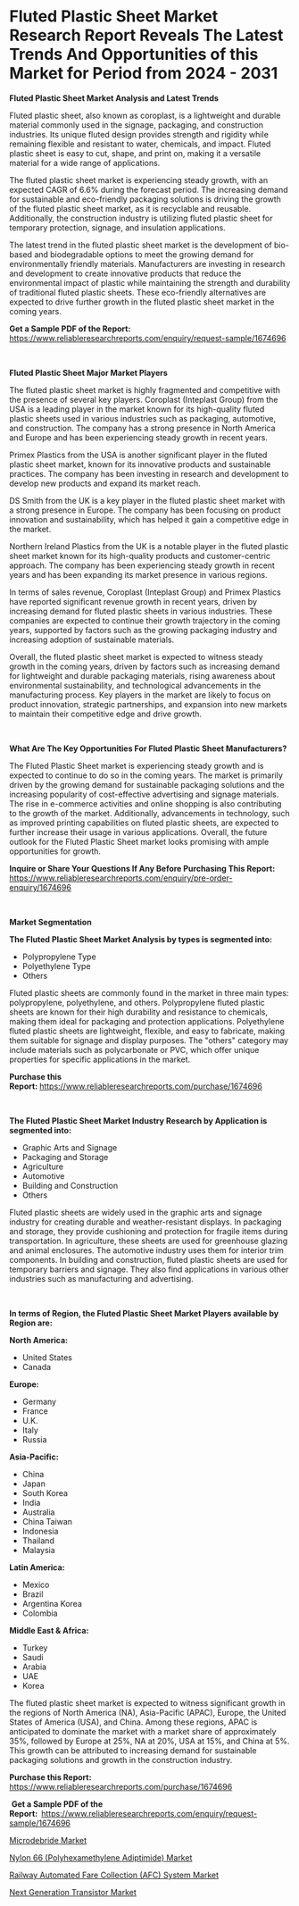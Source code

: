 <p><h1>Fluted Plastic Sheet Market Research Report Reveals The Latest Trends And Opportunities of this Market for Period from 2024 - 2031</h1></p><p><strong>Fluted Plastic Sheet Market Analysis and Latest Trends</strong></p>
<p><p>Fluted plastic sheet, also known as coroplast, is a lightweight and durable material commonly used in the signage, packaging, and construction industries. Its unique fluted design provides strength and rigidity while remaining flexible and resistant to water, chemicals, and impact. Fluted plastic sheet is easy to cut, shape, and print on, making it a versatile material for a wide range of applications.</p><p>The fluted plastic sheet market is experiencing steady growth, with an expected CAGR of 6.6% during the forecast period. The increasing demand for sustainable and eco-friendly packaging solutions is driving the growth of the fluted plastic sheet market, as it is recyclable and reusable. Additionally, the construction industry is utilizing fluted plastic sheet for temporary protection, signage, and insulation applications.</p><p>The latest trend in the fluted plastic sheet market is the development of bio-based and biodegradable options to meet the growing demand for environmentally friendly materials. Manufacturers are investing in research and development to create innovative products that reduce the environmental impact of plastic while maintaining the strength and durability of traditional fluted plastic sheets. These eco-friendly alternatives are expected to drive further growth in the fluted plastic sheet market in the coming years.</p></p>
<p><strong>Get a Sample PDF of the Report:&nbsp;</strong> <a href="https://www.reliableresearchreports.com/enquiry/request-sample/1674696">https://www.reliableresearchreports.com/enquiry/request-sample/1674696</a></p>
<p>&nbsp;</p>
<p><strong>Fluted Plastic Sheet Major Market Players</strong></p>
<p><p>The fluted plastic sheet market is highly fragmented and competitive with the presence of several key players. Coroplast (Inteplast Group) from the USA is a leading player in the market known for its high-quality fluted plastic sheets used in various industries such as packaging, automotive, and construction. The company has a strong presence in North America and Europe and has been experiencing steady growth in recent years.</p><p>Primex Plastics from the USA is another significant player in the fluted plastic sheet market, known for its innovative products and sustainable practices. The company has been investing in research and development to develop new products and expand its market reach. </p><p>DS Smith from the UK is a key player in the fluted plastic sheet market with a strong presence in Europe. The company has been focusing on product innovation and sustainability, which has helped it gain a competitive edge in the market.</p><p>Northern Ireland Plastics from the UK is a notable player in the fluted plastic sheet market known for its high-quality products and customer-centric approach. The company has been experiencing steady growth in recent years and has been expanding its market presence in various regions.</p><p>In terms of sales revenue, Coroplast (Inteplast Group) and Primex Plastics have reported significant revenue growth in recent years, driven by increasing demand for fluted plastic sheets in various industries. These companies are expected to continue their growth trajectory in the coming years, supported by factors such as the growing packaging industry and increasing adoption of sustainable materials.</p><p>Overall, the fluted plastic sheet market is expected to witness steady growth in the coming years, driven by factors such as increasing demand for lightweight and durable packaging materials, rising awareness about environmental sustainability, and technological advancements in the manufacturing process. Key players in the market are likely to focus on product innovation, strategic partnerships, and expansion into new markets to maintain their competitive edge and drive growth.</p></p>
<p>&nbsp;</p>
<p><strong>What Are The Key Opportunities For Fluted Plastic Sheet Manufacturers?</strong></p>
<p><p>The Fluted Plastic Sheet market is experiencing steady growth and is expected to continue to do so in the coming years. The market is primarily driven by the growing demand for sustainable packaging solutions and the increasing popularity of cost-effective advertising and signage materials. The rise in e-commerce activities and online shopping is also contributing to the growth of the market. Additionally, advancements in technology, such as improved printing capabilities on fluted plastic sheets, are expected to further increase their usage in various applications. Overall, the future outlook for the Fluted Plastic Sheet market looks promising with ample opportunities for growth.</p></p>
<p><strong>Inquire or Share Your Questions If Any Before Purchasing This Report:</strong> <a href="https://www.reliableresearchreports.com/enquiry/pre-order-enquiry/1674696">https://www.reliableresearchreports.com/enquiry/pre-order-enquiry/1674696</a></p>
<p>&nbsp;</p>
<p><strong>Market Segmentation</strong></p>
<p><strong>The Fluted Plastic Sheet Market Analysis by types is segmented into:</strong></p>
<p><ul><li>Polypropylene Type</li><li>Polyethylene Type</li><li>Others</li></ul></p>
<p><p>Fluted plastic sheets are commonly found in the market in three main types: polypropylene, polyethylene, and others. Polypropylene fluted plastic sheets are known for their high durability and resistance to chemicals, making them ideal for packaging and protection applications. Polyethylene fluted plastic sheets are lightweight, flexible, and easy to fabricate, making them suitable for signage and display purposes. The "others" category may include materials such as polycarbonate or PVC, which offer unique properties for specific applications in the market.</p></p>
<p><strong>Purchase this Report:&nbsp;</strong><a href="https://www.reliableresearchreports.com/purchase/1674696">https://www.reliableresearchreports.com/purchase/1674696</a></p>
<p>&nbsp;</p>
<p><strong>The Fluted Plastic Sheet Market Industry Research by Application is segmented into:</strong></p>
<p><ul><li>Graphic Arts and Signage</li><li>Packaging and Storage</li><li>Agriculture</li><li>Automotive</li><li>Building and Construction</li><li>Others</li></ul></p>
<p><p>Fluted plastic sheets are widely used in the graphic arts and signage industry for creating durable and weather-resistant displays. In packaging and storage, they provide cushioning and protection for fragile items during transportation. In agriculture, these sheets are used for greenhouse glazing and animal enclosures. The automotive industry uses them for interior trim components. In building and construction, fluted plastic sheets are used for temporary barriers and signage. They also find applications in various other industries such as manufacturing and advertising.</p></p>
<p>&nbsp;</p>
<p><strong>In terms of Region, the Fluted Plastic Sheet Market Players available by Region are:</strong></p>
<p>
    <p> <strong> North America: </strong>
        <ul>
            <li>United States</li>
            <li>Canada</li>
        </ul>
        </p> 
    <p> <strong> Europe: </strong>
        <ul>
            <li>Germany</li>
            <li>France</li>
            <li>U.K.</li>
            <li>Italy</li>
            <li>Russia</li>
        </ul>
        </p> 
    <p> <strong> Asia-Pacific: </strong>
        <ul>
            <li>China</li>
            <li>Japan</li>
            <li>South Korea</li>
            <li>India</li>
            <li>Australia</li>
            <li>China Taiwan</li>
            <li>Indonesia</li>
            <li>Thailand</li>
            <li>Malaysia</li>
        </ul>
        </p> 
    <p> <strong> Latin America: </strong>
        <ul>
            <li>Mexico</li>
            <li>Brazil</li>
            <li>Argentina Korea</li>
            <li>Colombia</li>
        </ul>
        </p> 
    <p> <strong> Middle East & Africa: </strong>
        <ul>
            <li>Turkey</li>
            <li>Saudi</li>
            <li>Arabia</li>
            <li>UAE</li>
            <li>Korea</li>
        </ul>
    </p>
    </p>
<p><p>The fluted plastic sheet market is expected to witness significant growth in the regions of North America (NA), Asia-Pacific (APAC), Europe, the United States of America (USA), and China. Among these regions, APAC is anticipated to dominate the market with a market share of approximately 35%, followed by Europe at 25%, NA at 20%, USA at 15%, and China at 5%. This growth can be attributed to increasing demand for sustainable packaging solutions and growth in the construction industry.</p></p>
<p><strong>Purchase this Report: </strong><a href="https://www.reliableresearchreports.com/purchase/1674696">https://www.reliableresearchreports.com/purchase/1674696</a></p>
<p>&nbsp;<strong>Get a Sample PDF of the Report:&nbsp;&nbsp;</strong><a href="https://www.reliableresearchreports.com/enquiry/request-sample/1674696">https://www.reliableresearchreports.com/enquiry/request-sample/1674696</a></p>
<p><strong></strong></p>
<p><p><a href="https://view.publitas.com/reportprime-1/microdebride-market-size-reflecting-a-forecast-till-2031-market-by-type-by-application-and-by-geography/">Microdebride Market</a></p><p><a href="https://view.publitas.com/reportprime-1/nylon-66-polyhexamethylene-adiptimide-market-centers-on-aspects-such-as-market-growth-market-share-market-opportunity-and-projected-forecasts-spanning-from-2024-to-2031/">Nylon 66 (Polyhexamethylene Adiptimide) Market</a></p><p><a href="https://iodized-pantydraco-05c.notion.site/Railway-Automated-Fare-Collection-AFC-System-Market-Size-Furnishes-Valuable-Information-Encompassi-4f628a953597499cb16c3878db6831be">Railway Automated Fare Collection (AFC) System Market</a></p><p><a href="https://view.publitas.com/reportprime-1/next-generation-transistor-market-research-report-provides-critical-insights-that-can-help-shape-business-development-and-investment-strategies/">Next Generation Transistor Market</a></p></p>